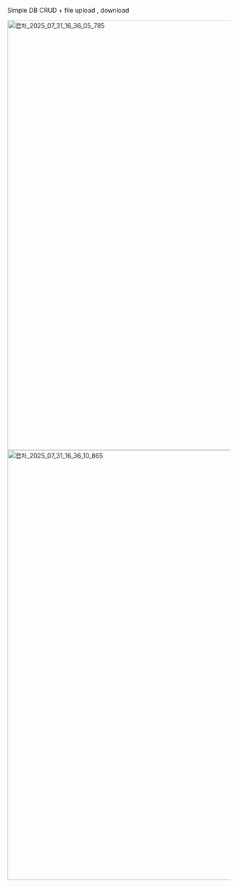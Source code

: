 Simple DB CRUD + file upload , download

<img width="1593" height="971" alt="캡처_2025_07_31_16_36_05_785" src="https://github.com/user-attachments/assets/dd19543b-ee7f-4723-ab66-d7d3fc64e18b" />

<img width="1593" height="971" alt="캡처_2025_07_31_16_36_10_865" src="https://github.com/user-attachments/assets/0a1ccd00-03a1-403c-8722-4ae3c0b85d87" />

